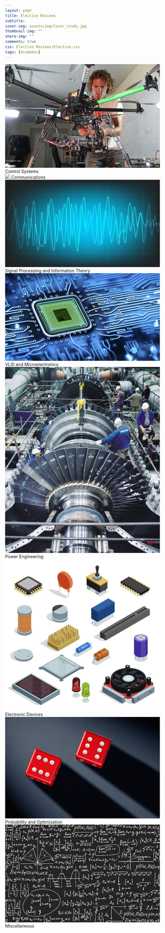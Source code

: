```yaml
---
layout: page
title: Elective Reviews
subtitle: 
cover-img: assets/img/Cover_study.jpg
thumbnail-img: ""
share-img: ""
comments: true
css: Elective Reviews/Elective.css
tags: [Academic]
---
```


<div class="myGallery">
  <div class="item">
    <a href="/Elective Reviews/Control/Control">
    <img src="/Elective Reviews/Control.JPG" />
    </a>
    <span class="caption">Control Systems</span>
  </div>
  
  <div class="item">
    <a href="/Elective Reviews/Communication/Communication">
    <img  src="/Elective Reviews/Communication.png" />
    </a>
    <span class="caption">Communications</span>
  </div>
  
  <div class="item">
    <a href="/Elective Reviews/Signal/Signal">
    <img  src="/Elective Reviews/Signal.jpg" />
    </a>
    <span class="caption">Signal Processing and Information Theory</span>
       
  </div>
  
  <div class="item">
    <a href="/Elective Reviews/VLSI/VLSI">
    <img src="/Elective Reviews/VLSI.jpg" />
    </a>
    <span class="caption">VLSI and Microelectronics</span>
  </div>
  
  <div class="item">
    <a href="/Elective Reviews/Power">
    <img  src="/Elective Reviews/Power.jpg" />
    </a>
    <span class="caption">Power Engineering</span>
  </div>
  
  <div class="item">
    <a href="/Elective Reviews/Devices/Devices">
    <img src="/Elective Reviews/Devices.png" />
    </a>
    <span class="caption">Electronic Devices</span>
  </div>
  
  <div class="item">
    <a href="/Elective Reviews/Probability/Probability">
    <img src="/Elective Reviews/Probability.jpg" />
     </a>
    <span class="caption">Probability and Optimization</span>
  </div>
  
  <div class="item">
    <a href="/Elective Reviews/Others/Others">
    <img src="/Elective Reviews/Others.jpg" />
    </a>
    <span class="caption">Miscellaneous</span>
  </div>
</div>
